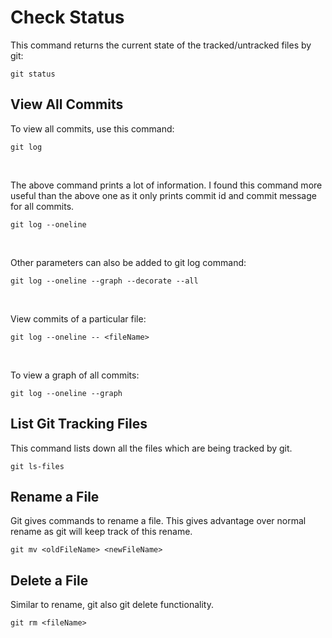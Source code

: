 # Check Status
This command returns the current state of the tracked/untracked files by git:
```
git status
```

## View All Commits
To view all commits, use this command:
```
git log
```
<br>

The above command prints a lot of information. I found this command more useful than the above one as it only prints commit id and commit message for all commits.
```
git log --oneline
```
<br>

Other parameters can also be added to git log command:
```
git log --oneline --graph --decorate --all
```
<br>

View commits of a particular file:
```
git log --oneline -- <fileName>
```
<br>

To view a graph of all commits:
```
git log --oneline --graph
```

## List Git Tracking Files
This command lists down all the files which are being tracked by git.
```
git ls-files
```

## Rename a File
Git gives commands to rename a file. This gives advantage over normal rename as git will keep track of this rename.
```
git mv <oldFileName> <newFileName>
```

## Delete a File
Similar to rename, git also git delete functionality.
```
git rm <fileName>
```
